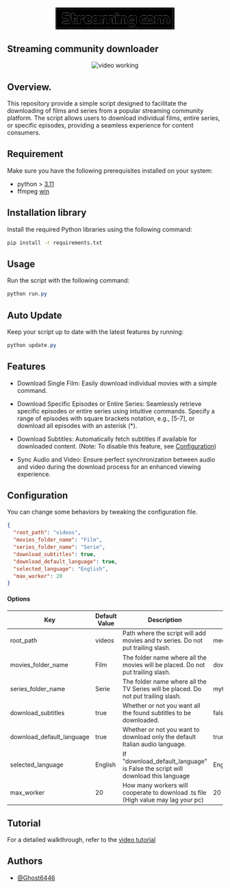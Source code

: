 <p align="center">
	<img src="Src/Assets/min_logo.png" style="max-width: 55%;" alt="video working" />
</p>

## Streaming community downloader
<p align="center">
	<img src="Src/Assets/run.gif" style="max-width: 55%;" alt="video working" />
</p>

## Overview.
This repository provide a simple script designed to facilitate the downloading of films and series from a popular streaming community platform. The script allows users to download individual films, entire series, or specific episodes, providing a seamless experience for content consumers.

## Requirement
Make sure you have the following prerequisites installed on your system:

* python > [3.11](https://www.python.org/downloads/)
* ffmpeg [win](https://www.gyan.dev/ffmpeg/builds/)

## Installation library
Install the required Python libraries using the following command:
```bash
pip install -r requirements.txt
```

## Usage
Run the script with the following command:
```powershell
python run.py
```

## Auto Update
Keep your script up to date with the latest features by running:
```powershell
python update.py
```

## Features
- Download Single Film: Easily download individual movies with a simple command.

- Download Specific Episodes or Entire Series: Seamlessly retrieve specific episodes or entire series using intuitive commands. Specify a range of episodes with square brackets notation, e.g., [5-7], or download all episodes with an asterisk (*).

- Download Subtitles: Automatically fetch subtitles if available for downloaded content. (Note: To disable this feature, see [Configuration](#configuration))

- Sync Audio and Video: Ensure perfect synchronization between audio and video during the download process for an enhanced viewing experience.

## Configuration

You can change some behaviors by tweaking the configuration file.

```json
{
  "root_path": "videos",
  "movies_folder_name": "Film",
  "series_folder_name": "Serie",
  "download_subtitles": true,
  "download_default_language": true,
  "selected_language": "English",
  "max_worker": 20
}
```
#### Options
| Key                       | Default Value | Description                                                                        | Value Example            |
|---------------------------|---------------|------------------------------------------------------------------------------------|--------------------------|
| root_path                 | videos        | Path where the script will add movies and tv series. Do not put trailing slash.    | media/streamingcommunity |
| movies_folder_name        | Film          | The folder name where all the movies will be placed. Do not put trailing slash.    | downloaded-movies        |
| series_folder_name        | Serie         | The folder name where all the TV Series will be placed. Do not put trailing slash. | mytvseries               |
| download_subtitles        | true          | Whether or not you want all the found subtitles to be downloaded.                  | false                    |
| download_default_language | true          | Whether or not you want to download only the default Italian audio language.       | true                     |
| selected_language         | English       | If "download_default_language" is False the script will download this language     | English                  |
| max_worker                | 20            | How many workers will cooperate to download .ts file (High value may lag your pc)  | 20                       |

## Tutorial
For a detailed walkthrough, refer to the [video tutorial](https://www.youtube.com/watch?v=Ok7hQCgxqLg&ab_channel=Nothing)

## Authors
- [@Ghost6446](https://www.github.com/Ghost6446)
